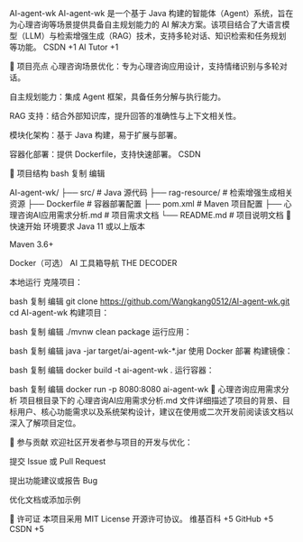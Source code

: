 AI-agent-wk
AI-agent-wk 是一个基于 Java 构建的智能体（Agent）系统，旨在为心理咨询等场景提供具备自主规划能力的 AI 解决方案。该项目结合了大语言模型（LLM）与检索增强生成（RAG）技术，支持多轮对话、知识检索和任务规划等功能。
CSDN
+1
AI Tutor
+1

🧠 项目亮点
心理咨询场景优化：专为心理咨询应用设计，支持情绪识别与多轮对话。

自主规划能力：集成 Agent 框架，具备任务分解与执行能力。

RAG 支持：结合外部知识库，提升回答的准确性与上下文相关性。

模块化架构：基于 Java 构建，易于扩展与部署。

容器化部署：提供 Dockerfile，支持快速部署。
CSDN

📁 项目结构
bash
复制
编辑

AI-agent-wk/
├── src/                  # Java 源代码
├── rag-resource/         # 检索增强生成相关资源
├── Dockerfile            # 容器部署配置
├── pom.xml               # Maven 项目配置
├── 心理咨询AI应用需求分析.md  # 项目需求文档
└── README.md             # 项目说明文档
🚀 快速开始
环境要求
Java 11 或以上版本

Maven 3.6+

Docker（可选）
AI 工具箱导航
THE DECODER

本地运行
克隆项目：

bash
复制
编辑
git clone https://github.com/Wangkang0512/AI-agent-wk.git
cd AI-agent-wk
构建项目：

bash
复制
编辑
./mvnw clean package
运行应用：

bash
复制
编辑
java -jar target/ai-agent-wk-*.jar
使用 Docker 部署
构建镜像：

bash
复制
编辑
docker build -t ai-agent-wk .
运行容器：

bash
复制
编辑
docker run -p 8080:8080 ai-agent-wk
📄 心理咨询应用需求分析
项目根目录下的 心理咨询AI应用需求分析.md 文件详细描述了项目的背景、目标用户、核心功能需求以及系统架构设计，建议在使用或二次开发前阅读该文档以深入了解项目定位。

🤝 参与贡献
欢迎社区开发者参与项目的开发与优化：

提交 Issue 或 Pull Request

提出功能建议或报告 Bug

优化文档或添加示例

📄 许可证
本项目采用 MIT License 开源许可协议。
维基百科
+5
GitHub
+5
CSDN
+5

